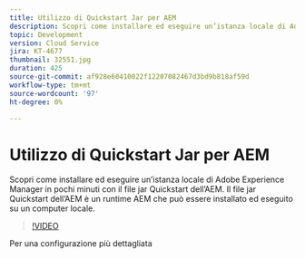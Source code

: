 ```yaml
---
title: Utilizzo di Quickstart Jar per AEM
description: Scopri come installare ed eseguire un’istanza locale di Adobe Experience Manager in pochi minuti con il file jar Quickstart dell’AEM. Il file jar Quickstart dell’AEM è un runtime AEM che può essere installato ed eseguito su un computer locale.
topic: Development
version: Cloud Service
jira: KT-4677
thumbnail: 32551.jpg
duration: 425
source-git-commit: af928e60410022f12207082467d3bd9b818af59d
workflow-type: tm+mt
source-wordcount: '97'
ht-degree: 0%

---
```



# Utilizzo di Quickstart Jar per AEM

Scopri come installare ed eseguire un’istanza locale di Adobe Experience Manager in pochi minuti con il file jar Quickstart dell’AEM. Il file jar Quickstart dell’AEM è un runtime AEM che può essere installato ed eseguito su un computer locale.

>[!VIDEO](https://video.tv.adobe.com/v/32551?quality=12&learn=on)

Per una configurazione più dettagliata